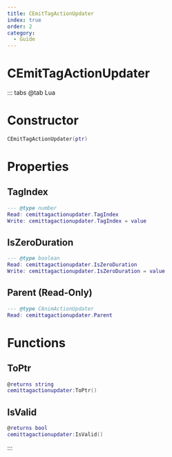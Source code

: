 ```yaml
---
title: CEmitTagActionUpdater
index: true
order: 2
category:
  - Guide
---
```


# CEmitTagActionUpdater

::: tabs
@tab Lua
# Constructor
```lua
CEmitTagActionUpdater(ptr)
```
# Properties
## TagIndex 
```lua
--- @type number
Read: cemittagactionupdater.TagIndex
Write: cemittagactionupdater.TagIndex = value
```
## IsZeroDuration 
```lua
--- @type boolean
Read: cemittagactionupdater.IsZeroDuration
Write: cemittagactionupdater.IsZeroDuration = value
```
## Parent (Read-Only)
```lua
--- @type CAnimActionUpdater
Read: cemittagactionupdater.Parent
```
# Functions
## ToPtr
```lua
@returns string
cemittagactionupdater:ToPtr()
```
## IsValid
```lua
@returns bool
cemittagactionupdater:IsValid()
```

:::